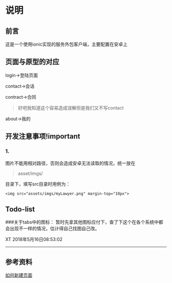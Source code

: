 # 说明
## 前言
这是一个使用ionic实现的服务外包客户端，主要配置在安卓上
## 页面与原型的对应
login->登陆页面

contact->会话

contract->合同
> 好吧我知道这个容易造成误解但是我们又不写contact

about->我的
## 开发注意事项!important
### 1. 
图片不能用相对路径，否则会造成安卓无法读取的情况，统一放在
> asset/imgs/

目录下，填写src目录时用例为：
```
<img src="assets/imgs/myLawyer.png" margin-top="10px">
```
## Todo-list
###关于tabs中的图标：
暂时先拿其他图标应付下，查了下这个在各个系统中都会出现不一样的情况，估计得自己找图自己改。

XT 2018年5月16日08:53:02

***
## 参考资料
[如何新建页面](https://www.jianshu.com/p/0f024a62ba14)




